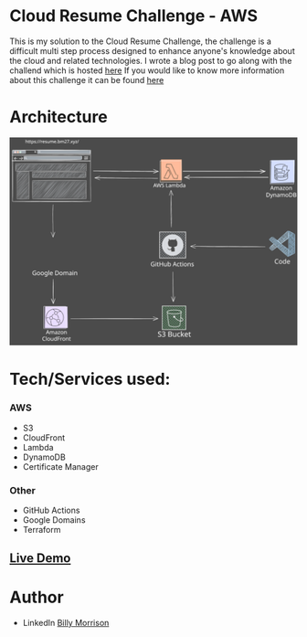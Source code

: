# Cloud Resume Challenge - AWS

This is my solution to the Cloud Resume Challenge, the challenge is a difficult multi step process designed to enhance anyone's knowledge about the cloud and related technologies. I wrote a blog post to go along with the challend which is hosted [here]() If you would like to know more information about this challenge it can be found [here](https://cloudresumechallenge.dev/docs/the-challenge/aws/)


# Architecture 
![/img/Cloud_Resume_Architechture.svg](https://github.com/Billy-2727/aws-cloud-resume/blob/main/img/Cloud_Resume_Architechture.svg)

# Tech/Services used:

### AWS
- S3
- CloudFront
- Lambda
- DynamoDB
- Certificate Manager 
### Other
- GitHub Actions
- Google Domains
- Terraform

## [Live Demo](https://resume.bm27.xyz/) 


# Author
- LinkedIn [Billy Morrison](https://www.linkedin.com/in/billymorrison27/)
